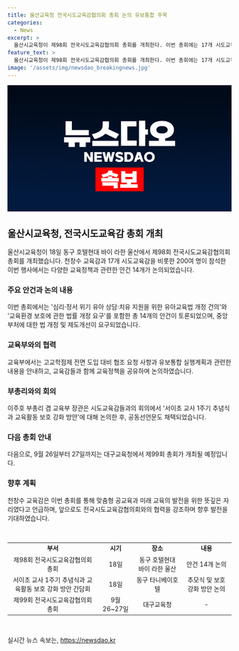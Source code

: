 ```yaml
---
title: 울산교육청 전국시도교육감협의회 총회 논의 유보통합 주목
categories:
  - News
excerpt: >
  울산시교육청이 제98회 전국시도교육감협의회 총회를 개최한다. 이번 총회에는 17개 시도교육감, 울산시장, 시의회 의장 등 200여 명이 참석할 예정이다. 교육부와 함께 교육정책을 공유하고, 안건 14개를 심의하여 중앙부처에 법 개정 등을 요구할 계획이다. 또한, 부총리와 교육부가 교육활동 보호 강화 방안을 논의하며 공동선언문을 채택했다. 이러한 활동은 맞춤형 공교육과 미래 교육의 기반을 다지는 의미가 있다고 한다.
feature_text: >
  울산시교육청이 제98회 전국시도교육감협의회 총회를 개최한다. 이번 총회에는 17개 시도교육감, 울산시장, 시의회 의장 등 200여 명이 참석할 예정이다. 교육부와 함께 교육정책을 공유하고, 안건 14개를 심의하여 중앙부처에 법 개정 등을 요구할 계획이다. 또한, 부총리와 교육부가 교육활동 보호 강화 방안을 논의하며 공동선언문을 채택했다. 이러한 활동은 맞춤형 공교육과 미래 교육의 기반을 다지는 의미가 있다고 한다.
image: '/assets/img/newsdao_breakingnews.jpg'
---
```


<p><img src="/assets/img/newsdao_breakingnews.jpg" alt="implanttips 속보" /></p>

<h2 data-ke-size="size26">울산시교육청, 전국시도교육감 총회 개최</h2>

<p data-ke-size="size16">울산시교육청이 18일 동구 호텔현대 바이 라한 울산에서 제98회 전국시도교육감협의회 총회를 개최했습니다. 천창수 교육감과 17개 시도교육감을 비롯한 200여 명이 참석한 이번 행사에서는 다양한 교육정책과 관련한 안건 14개가 논의되었습니다.</p>

<h3>주요 안건과 논의 내용</h3>

<p data-ke-size="size16">이번 총회에서는 '심리·정서 위기 유아 상담·치유 지원을 위한 유아교육법 개정 건의'와 '교육환경 보호에 관한 법률 개정 요구'를 포함한 총 14개의 안건이 토론되었으며, 중앙부처에 대한 법 개정 및 제도개선이 요구되었습니다.</p>

<h3>교육부와의 협력</h3>

<p data-ke-size="size16">교육부에서는 고교학점제 전면 도입 대비 협조 요청 사항과 유보통합 실행계획과 관련한 내용을 안내하고, 교육감들과 함께 교육정책을 공유하며 논의하였습니다.</p>

<h3>부총리와의 회의</h3>

<p data-ke-size="size16">이주호 부총리 겸 교육부 장관은 시도교육감들과의 회의에서 '서이초 교사 1주기 추념식과 교육활동 보호 강화 방안'에 대해 논의한 후, 공동선언문도 채택되었습니다.</p>

<h3>다음 총회 안내</h3>

<p data-ke-size="size16">다음으로, 9월 26일부터 27일까지는 대구교육청에서 제99회 총회가 개최될 예정입니다.</p>

<h3>향후 계획</h3>

<p data-ke-size="size16">천창수 교육감은 이번 총회를 통해 맞춤형 공교육과 미래 교육의 발전을 위한 뜻깊은 자리였다고 언급하며, 앞으로도 전국시도교육감협의회와의 협력을 강조하며 향후 발전을 기대하였습니다.</p>

<p data-ke-size="size16">&nbsp;</p>

<table>
    <tbody>
        <tr>
            <td style="text-align: center; height: 17px;"><b>부서</b></td>
            <td style="text-align: center; height: 17px;"><b>시기</b></td>
            <td style="text-align: center; height: 17px;"><b>장소</b></td>
            <td style="text-align: center; height: 17px;"><b>내용</b></td>
        </tr>
        <tr>
            <td style="text-align: center;">제98회 전국시도교육감협의회 총회</td>
            <td style="text-align: center;">18일</td>
            <td style="text-align: center;">동구 호텔현대 바이 라한 울산</td>
            <td style="text-align: center;">안건 14개 논의</td>
        </tr>
        <tr>
            <td style="text-align: center;">서이초 교사 1주기 추념식과 교육활동 보호 강화 방안 간담회</td>
            <td style="text-align: center;">18일</td>
            <td style="text-align: center;">동구 타니베이호텔</td>
            <td style="text-align: center;">추모식 및 보호 강화 방안 논의</td>
        </tr>
        <tr>
            <td style="text-align: center;">제99회 전국시도교육감협의회 총회</td>
            <td style="text-align: center;">9월 26~27일</td>
            <td style="text-align: center;">대구교육청</td>
            <td style="text-align: center;">-</td>
        </tr>
    </tbody>
</table>

<p data-ke-size="size16">&nbsp;</p>
실시간 뉴스 속보는, <a href="https://newsdao.kr" rel="dofollow">https://newsdao.kr</a>


